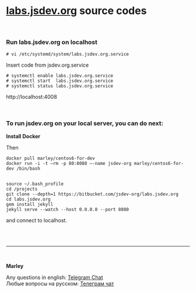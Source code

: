 # [labs.jsdev.org](//labs.jsdev.org) source codes


<br/>

### Run labs.jsdev.org on localhost

    # vi /etc/systemd/system/labs.jsdev.org.service

Insert code from jsdev.org.service
    
    # systemctl enable labs.jsdev.org.service
    # systemctl start  labs.jsdev.org.service
    # systemctl status labs.jsdev.org.service


http://localhost:4008


<br/>

### To run jsdev.org on your local server, you can do next:

**Install Docker**

Then

    docker pull marley/centos6-for-dev
    docker run -i -t –rm -p 80:8080 –-name jsdev-org marley/centos6-for-dev /bin/bash


    source ~/.bash_profile
    cd /projects
    git clone --depth=1 https://bitbucket.com/jsdev-org/labs.jsdev.org
    cd labs.jsdev.org
    gem install jekyll
    jekyll serve --watch --host 0.0.0.0 --port 8080


and connect to localhost.



<br/><br/>

---

<br/>

**Marley**

Any questions in english: <a href="https://jsdev.org/chat/">Telegram Chat</a>  
Любые вопросы на русском: <a href="https://jsdev.ru/chat/">Телеграм чат</a>
